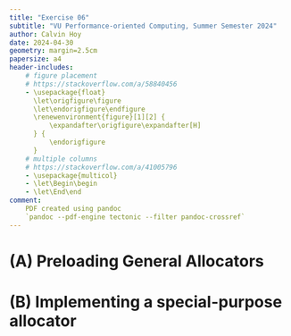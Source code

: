 ```yaml
---
title: "Exercise 06"
subtitle: "VU Performance-oriented Computing, Summer Semester 2024"
author: Calvin Hoy
date: 2024-04-30
geometry: margin=2.5cm
papersize: a4
header-includes:
    # figure placement
    # https://stackoverflow.com/a/58840456
    - \usepackage{float}
      \let\origfigure\figure
      \let\endorigfigure\endfigure
      \renewenvironment{figure}[1][2] {
          \expandafter\origfigure\expandafter[H]
      } {
          \endorigfigure
      }
    # multiple columns
    # https://stackoverflow.com/a/41005796
    - \usepackage{multicol}
    - \let\Begin\begin
    - \let\End\end
comment:
    PDF created using pandoc
    `pandoc --pdf-engine tectonic --filter pandoc-crossref`
---
```


# (A) Preloading General Allocators

# (B) Implementing a special-purpose allocator
